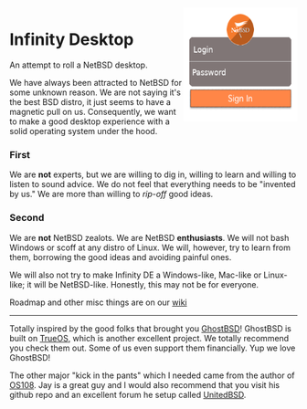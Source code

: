 <img align="right" width="200" height="200" src="https://github.com/rgeorgia/InfinityDesktop/blob/master/infinity-slim-theme/infinity-default/panel.png">

# Infinity Desktop
An attempt to roll a NetBSD desktop.

We have always been attracted to NetBSD for some unknown reason. We are not saying it's the best BSD distro, it just seems to have a magnetic pull on us. Consequently, we want to make a good desktop experience with a solid operating system under the hood.

### First
We are **not** experts, but we are willing to dig in, willing to learn and willing to listen to sound advice. We do not feel that everything needs to be "invented by us." We are more than willing to _rip-off_ good ideas.

### Second
We are **not** NetBSD zealots. We are NetBSD **enthusiasts**. We will not bash Windows or scoff at any distro of Linux. We will, however, try to learn from them, borrowing the good ideas and avoiding painful ones.

We will also not try to make Infinity DE a Windows-like, Mac-like or Linux-like; it will be NetBSD-like. Honestly, this may not be for everyone.

Roadmap and other misc things are on our [wiki](https://github.com/rgeorgia/OS108/wiki)

---

Totally inspired by the good folks that brought you [GhostBSD](https://github.com/ghostbsd)! GhostBSD is built on [TrueOS](https://www.trueos.org/), which is another excellent project. We totally recommend you check them out. Some of us even support them financially. Yup we love GhostBSD!

The other major "kick in the pants" which I needed came from the author of [OS108](https://github.com/OS108/os108.github.io).
Jay is a great guy and I would also recommend that you visit his github repo and an excellent
forum he setup called [UnitedBSD](https://unitedbsd.com/).
